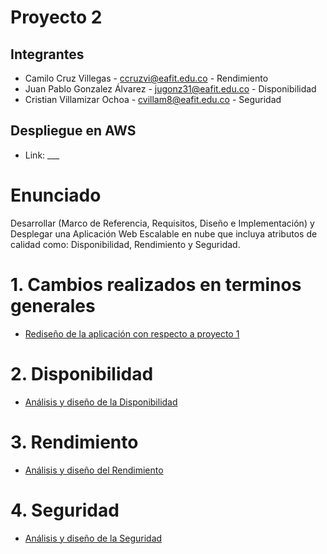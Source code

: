 # Proyecto 2 

## Integrantes 

- Camilo Cruz Villegas - ccruzvi@eafit.edu.co - Rendimiento
- Juan Pablo Gonzalez Álvarez - jugonz31@eafit.edu.co - Disponibilidad
- Cristian Villamizar Ochoa - cvillam8@eafit.edu.co - Seguridad

## Despliegue en AWS

- Link: ___

# Enunciado

Desarrollar (Marco de Referencia, Requisitos, Diseño e Implementación) y Desplegar una Aplicación Web Escalable en nube que incluya atributos de calidad como: Disponibilidad, Rendimiento y Seguridad.

# 1. Cambios realizados en terminos generales 
* [Rediseño de la aplicación con respecto a proyecto 1](cambios.md)

# 2. Disponibilidad
* [Análisis y diseño de la Disponibilidad](disponibilidad.md)

# 3. Rendimiento
* [Análisis y diseño del Rendimiento](rendimiento.md)

# 4. Seguridad
* [Análisis y diseño de la Seguridad](seguridad.md)

